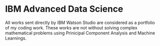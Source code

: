 # IBM Advanced Data Science

All works sent directly by IBM Watson Studio are considered as a portfolio of my coding work. These works are not without solving complex mathematical problems using Prinicipal Component Analysis and Machine Learnings.
